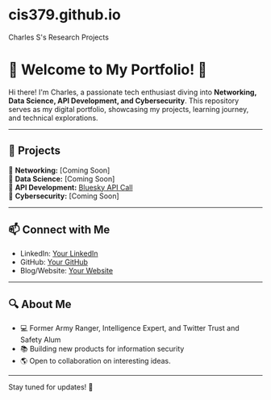 # cis379.github.io

Charles S's Research Projects

# 🌟 Welcome to My Portfolio! 🌟

Hi there! I'm Charles, a passionate tech enthusiast diving into **Networking, Data Science, API Development, and Cybersecurity**. This repository serves as my digital portfolio, showcasing my projects, learning journey, and technical explorations.

---

## 🚀 Projects
🔹 **Networking:** [Coming Soon]  
🔹 **Data Science:** [Coming Soon]  
🔹 **API Development:** [Bluesky API Call](https://github.com/cis379.github.io/blob/main/Bluesky%20API%20Call)  
🔹 **Cybersecurity:** [Coming Soon]  

---

## 📫 Connect with Me
- LinkedIn: [Your LinkedIn](#)
- GitHub: [Your GitHub](#)
- Blog/Website: [Your Website](#)

---

## 🔍 About Me
- 💻 Former Army Ranger, Intelligence Expert, and Twitter Trust and Safety Alum
- 📚 Building new products for information security
- 🌎 Open to collaboration on interesting ideas.

---

Stay tuned for updates! 🚀

